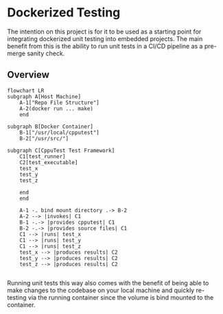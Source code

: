 # Dockerized Testing
The intention on this project is for it to be used as a starting point for integrating dockerized unit testing into embedded projects. The main benefit from this is the ability to run unit tests in a CI/CD pipeline as a pre-merge sanity check.
## Overview
```mermaid
flowchart LR
subgraph A[Host Machine]
    A-1["Repo File Structure"]
    A-2(docker run ... make)
    end

subgraph B[Docker Container]
    B-1["/usr/local/cpputest"]
    B-2["/usr/src/"]

subgraph C[CppuTest Test Framework]
    C1[test_runner]
    C2[test_executable]
    test_x
    test_y
    test_z
    
    end
    end

    A-1 -. bind mount directory .-> B-2
    A-2 --> |invokes| C1
    B-1 -.-> |provides cpputest| C1
    B-2 -.-> |provides source files| C1
    C1 --> |runs| test_x 
    C1 --> |runs| test_y
    C1 --> |runs| test_z
    test_x --> |produces results| C2
    test_y --> |produces results| C2
    test_z --> |produces results| C2
    
```
Running unit tests this way also comes with the benefit of being able to make changes to the codebase on your local machine and quickly re-testing via the running container since the volume is bind mounted to the container.
